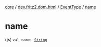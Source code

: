 [core](../../index.md) / [dev.fritz2.dom.html](../index.md) / [EventType](index.md) / [name](./name.md)

# name

(js) `val name: `[`String`](https://kotlinlang.org/api/latest/jvm/stdlib/kotlin/-string/index.html)